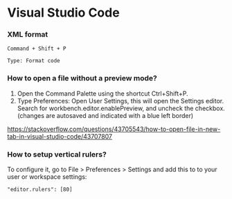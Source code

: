 # Visual Studio Code

### XML format
```
Command + Shift + P

Type: Format code
```

### How to open a file without a preview mode?

1. Open the Command Palette using the shortcut Ctrl+Shift+P.
2. Type Preferences: Open User Settings, this will open the Settings editor. Search for workbench.editor.enablePreview, and uncheck the checkbox. (changes are autosaved and indicated with a blue left border)

https://stackoverflow.com/questions/43705543/how-to-open-file-in-new-tab-in-visual-studio-code/43707807

### How to setup vertical rulers?

To configure it, go to File > Preferences > Settings and add this to to your user or workspace settings:

```
"editor.rulers": [80]
```

